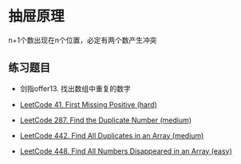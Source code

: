 # 抽屉原理

n+1个数出现在n个位置，必定有两个数产生冲突

## 练习题目

- 剑指offer13. 找出数组中重复的数字

- [LeetCode 41. First Missing Positive (hard)](https://github.com/muyids/leetcode/blob/master/algorithms/1-100/41.first-missing-positive.md)

- [LeetCode 287. Find the Duplicate Number (medium)](https://github.com/muyids/leetcode/blob/master/algorithms/201-300/287.find-the-duplicate-number.md)

- [LeetCode 442. Find All Duplicates in an Array (medium)](https://github.com/muyids/leetcode/blob/master/algorithms/401-500/442.find-all-duplicates-in-an-array.md)

- [LeetCode 448. Find All Numbers Disappeared in an Array (easy)](https://github.com/muyids/leetcode/blob/master/algorithms/401-500/448.find-all-numbers-disappeared-in-an-array.md)
